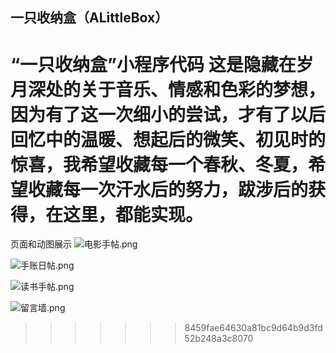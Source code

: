 ## 一只收纳盒（ALittleBox）

“一只收纳盒”小程序代码 这是隐藏在岁月深处的关于音乐、情感和色彩的梦想，因为有了这一次细小的尝试，才有了以后回忆中的温暖、想起后的微笑、初见时的惊喜，我希望收藏每一个春秋、冬夏，希望收藏每一次汗水后的努力，跋涉后的获得，在这里，都能实现。
=======
页面和动图展示
![电影手帖.png](https://s2.ax1x.com/2019/11/17/MDglPU.png)

![手账日帖.png](https://s2.ax1x.com/2019/11/17/MDg1GF.png)

![读书手帖.png](https://s2.ax1x.com/2019/11/17/MDgYrR.png)

![留言墙.png](https://s2.ax1x.com/2019/11/17/MDgtq1.png)
>>>>>>> 8459fae64630a81bc9d64b9d3fd52b248a3c8070
